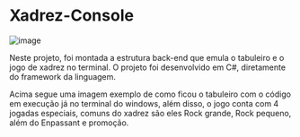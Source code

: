 # Xadrez-Console
![image](https://user-images.githubusercontent.com/109772999/212181029-533dd44c-fbc3-423d-bfa9-fb31198010c2.png)

Neste projeto, foi montada a estrutura back-end que emula o tabuleiro e o jogo de xadrez no terminal. O projeto foi desenvolvido em C#, diretamente do framework 
da linguagem.

Acima segue uma imagem exemplo de como ficou o tabuleiro com o código em execução já no terminal do windows, além disso, o jogo conta com 4 jogadas especiais, comuns do 
xadrez são eles Rock grande, Rock pequeno, além do Enpassant e promoção.

